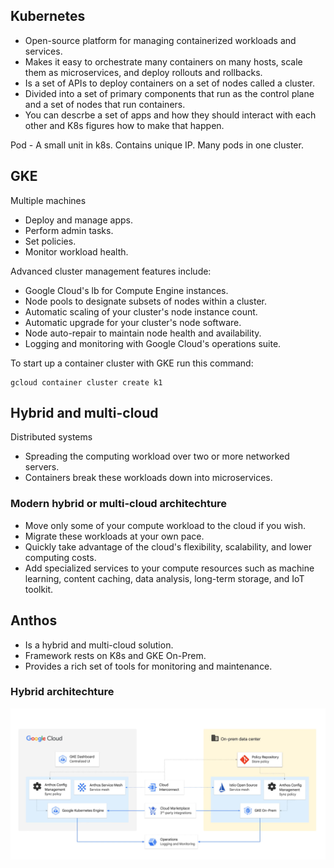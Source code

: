 ## Kubernetes
- Open-source platform for managing containerized workloads and services.
- Makes it easy to orchestrate many containers on many hosts, scale them as microservices, and deploy rollouts and rollbacks.
- Is a set of APIs to deploy containers on a set of nodes called a cluster.
- Divided into a set of primary components that run as the control plane and a set of nodes that run containers.
- You can descrbe a set of apps and how they should interact with each other and K8s figures how to make that happen.

Pod - A small unit in k8s. Contains unique IP.
Many pods in one cluster.

## GKE
Multiple machines
- Deploy and manage apps.
- Perform admin tasks.
- Set policies.
- Monitor workload health.

Advanced cluster management features include:
- Google Cloud's lb for Compute Engine instances.
- Node pools to designate subsets of nodes within a cluster.
- Automatic scaling of your cluster's node instance count.
- Automatic upgrade for your cluster's node software.
- Node auto-repair to maintain node health and availability.
- Logging and monitoring with Google Cloud's operations suite.

To start up a container cluster with GKE run this command:

    gcloud container cluster create k1
    
## Hybrid and multi-cloud
Distributed systems
- Spreading the computing workload over two or more networked servers.
- Containers break these workloads down into microservices.

### Modern hybrid or multi-cloud architechture
- Move only some of your compute workload to the cloud if you wish.
- Migrate these workloads at your own pace.
- Quickly take advantage of the cloud's flexibility, scalability, and lower computing costs.
- Add specialized services to your compute resources such as machine learning, content caching, data analysis, long-term storage, and IoT toolkit.

## Anthos
- Is a hybrid and multi-cloud solution.
- Framework rests on K8s and GKE On-Prem.
- Provides a rich set of tools for monitoring and maintenance.

### Hybrid architechture
![alt text](https://github.com/lura00/GCP_how-to/blob/main/anthos-hybrid-architechture.PNG)


